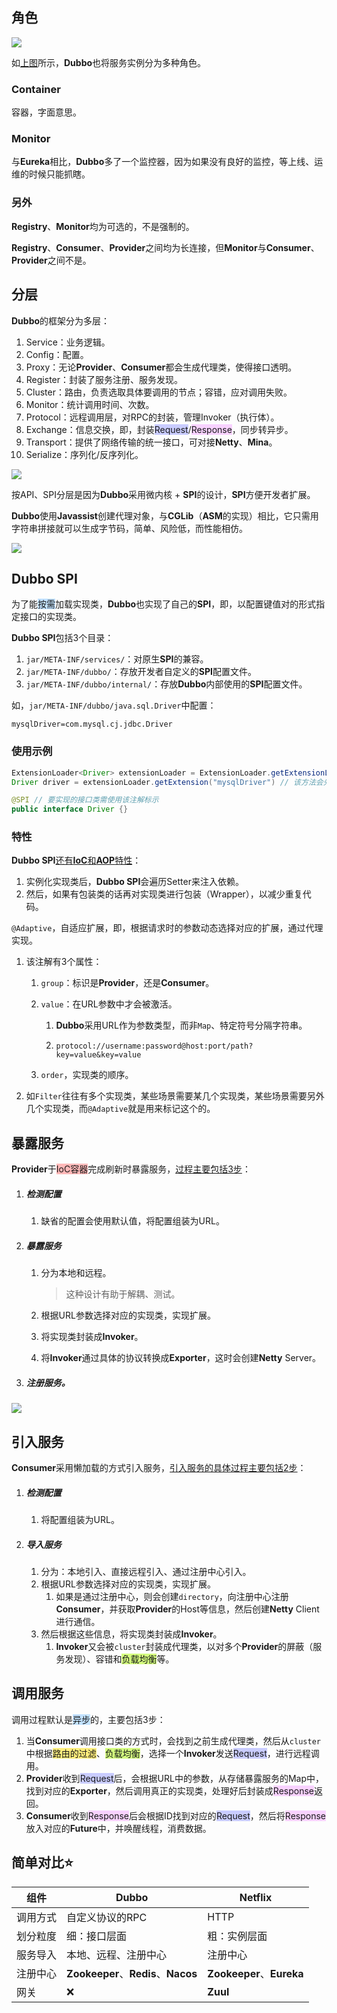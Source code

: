 ## 角色

![](../images/6/dubbo_roles.png)

如[上图](https://dubbo.apache.org/zh/docs/concepts/service-discovery/)所示，**Dubbo**也将服务实例分为多种角色。

### Container

容器，字面意思。

### Monitor

与**Eureka**相比，**Dubbo**多了一个监控器，因为如果没有良好的监控，等上线、运维的时候只能抓瞎。

### 另外

**Registry**、**Monitor**均为可选的，不是强制的。

**Registry**、**Consumer**、**Provider**之间均为长连接，但**Monitor**与**Consumer**、**Provider**之间不是。



## 分层

**Dubbo**的框架分为多层：

1. Service：业务逻辑。
2. Config：配置。
3. Proxy：无论**Provider**、**Consumer**都会生成代理类，使得接口透明。
4. Register：封装了服务注册、服务发现。
5. Cluster：路由，负责选取具体要调用的节点；容错，应对调用失败。
6. Monitor：统计调用时间、次数。
7. Protocol：远程调用层，对RPC的封装，管理Invoker（执行体）。
8. Exchange：信息交换，即，封装<span style=background:#c9ccff>Request</span>/<span style=background:#f8d2ff>Response</span>，同步转异步。
9. Transport：提供了网络传输的统一接口，可对接**Netty**、**Mina**。
10. Serialize：序列化/反序列化。

![](../images/6/dubbo_levels.jpg)

按API、SPI分层是因为**Dubbo**采用微内核 + **SPI**的设计，**SPI**方便开发者扩展。

**Dubbo**使用**Javassist**创建代理对象，与**CGLib**（**ASM**的实现）相比，它只需用字符串拼接就可以生成字节码，简单、风险低，而性能相仿。

![](../images/6/dubbo_framework.png)



## Dubbo SPI

为了能<span style=background:#c2e2ff>按需</span>加载实现类，**Dubbo**也实现了自己的**SPI**，即，以配置键值对的形式指定接口的实现类。

**Dubbo SPI**包括3个目录：

1. `jar/META-INF/services/`：对原生**SPI**的兼容。
2. `jar/META-INF/dubbo/`：存放开发者自定义的**SPI**配置文件。
3. `jar/META-INF/dubbo/internal/`：存放**Dubbo**内部使用的**SPI**配置文件。

如，`jar/META-INF/dubbo/java.sql.Driver`中配置：

```properties
mysqlDriver=com.mysql.cj.jdbc.Driver
```

### 使用示例

```java
ExtensionLoader<Driver> extensionLoader = ExtensionLoader.getExtensionLoader(Driver.class); // Dubbo SPI的入口
Driver driver = extensionLoader.getExtension("mysqlDriver") // 该方法会先从缓存中查找，如未果，则会通过反射来加载实现类，并实例化

@SPI // 要实现的接口类需使用该注解标示
public interface Driver {}
```

### 特性

**Dubbo SPI**[还有**IoC**和**AOP**特性](https://juejin.cn/post/6872138926216511501)：

1. 实例化实现类后，**Dubbo SPI**会遍历Setter来注入依赖。
2. 然后，如果有包装类的话再对实现类进行包装（Wrapper），以减少重复代码。

`@Adaptive`，自适应扩展，即，根据请求时的参数动态选择对应的扩展，通过代理实现。

1. 该注解有3个属性：

   1. `group`：标识是**Provider**，还是**Consumer**。

   2. `value`：在URL参数中才会被激活。

      1. **Dubbo**采用URL作为参数类型，而非`Map`、特定符号分隔字符串。

      2. ```http
         protocol://username:password@host:port/path?key=value&key=value
         ```

   3. `order`，实现类的顺序。

2. 如`Filter`往往有多个实现类，某些场景需要某几个实现类，某些场景需要另外几个实现类，而`@Adaptive`就是用来标记这个的。



## 暴露服务

**Provider**于<span style=background:#ffb8b8>IoC容器</span>完成刷新时暴露服务，[过程主要包括3步](https://juejin.cn/post/6874731589243240461)：

1. ##### 检测配置

   1. 缺省的配置会使用默认值，将配置组装为URL。

2. ##### 暴露服务

   1. 分为本地和远程。

      > 这种设计有助于解耦、测试。

   2. 根据URL参数选择对应的实现类，实现扩展。

   3. 将实现类封装成**Invoker**。

   4. 将**Invoker**通过具体的协议转换成**Exporter**，这时会创建**Netty** Server。

3. ##### 注册服务。

![](../images/6/dubbo_expose_service_processing.png)



## 引入服务

**Consumer**采用懒加载的方式引入服务，[引入服务的具体过程主要包括2步](https://juejin.cn/post/6875109006549975047)：

1. ##### 检测配置

   1. 将配置组装为URL。

2. ##### 导入服务

   1. 分为：本地引入、直接远程引入、通过注册中心引入。
   2. 根据URL参数选择对应的实现类，实现扩展。
      1. 如果是通过注册中心，则会创建`directory`，向注册中心注册**Consumer**，并获取**Provider**的Host等信息，然后创建**Netty** Client进行通信。
   3. 然后根据这些信息，将实现类封装成**Invoker**。
      1. **Invoker**又会被`cluster`封装成代理类，以对多个**Provider**的屏蔽（服务发现）、容错和<span style=background:#d4fe7f>负载均衡</span>等。



## 调用服务

调用过程默认是<span style=background:#c2e2ff>异步</span>的，主要包括3步：

1. 当**Consumer**调用接口类的方式时，会找到之前生成代理类，然后从`cluster`中根据<span style=background:#ffee7c>路由的过滤</span>、<span style=background:#d4fe7f>负载均衡</span>，选择一个**Invoker**发送<span style=background:#c9ccff>Request</span>，进行远程调用。
2. **Provider**收到<span style=background:#c9ccff>Request</span>后，会根据URL中的参数，从存储暴露服务的Map中，找到对应的**Exporter**，然后调用真正的实现类，处理好后封装成<span style=background:#f8d2ff>Response</span>返回。
3. **Consumer**收到<span style=background:#f8d2ff>Response</span>后会根据ID找到对应的<span style=background:#c9ccff>Request</span>，然后将<span style=background:#f8d2ff>Response</span>放入对应的**Future**中，并唤醒线程，消费数据。



## 简单对比⭐

| 组件     | Dubbo                               | Netflix                   |
| -------- | ----------------------------------- | ------------------------- |
| 调用方式 | 自定义协议的RPC                     | HTTP                      |
| 划分粒度 | 细：接口层面                        | 粗：实例层面              |
| 服务导入 | 本地、远程、注册中心                | 注册中心                  |
| 注册中心 | **Zookeeper**、**Redis**、**Nacos** | **Zookeeper**、**Eureka** |
| 网关     | ❌                                   | **Zuul**                  |

